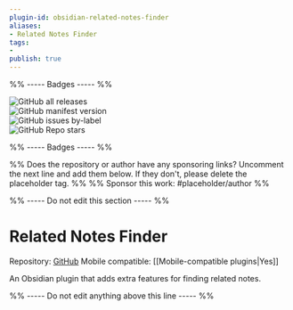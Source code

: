 ```yaml
---
plugin-id: obsidian-related-notes-finder
aliases:
- Related Notes Finder
tags: 
- 
publish: true
---
```


%% ----- Badges ----- %%

![GitHub all releases](https://img.shields.io/github/downloads/lifegems/obsidian-related-notes-finder/total?color=573E7A&logo=github&style=for-the-badge)   
![GitHub manifest version](https://img.shields.io/github/manifest-json/v/lifegems/obsidian-related-notes-finder?color=573E7A&logo=github&style=for-the-badge)   
![GitHub issues by-label](https://img.shields.io/github/issues/lifegems/obsidian-related-notes-finder/help%20wanted?color=573E7A&logo=github&style=for-the-badge)   
![GitHub Repo stars](https://img.shields.io/github/stars/lifegems/obsidian-related-notes-finder?color=573E7A&logo=github&style=for-the-badge)

%% ----- Badges ----- %%

%% Does the repository or author have any sponsoring links? Uncomment the next line and add them below. If they don't, please delete the placeholder tag. %%
%% Sponsor this work: #placeholder/author %%

%% ----- Do not edit this section ----- %%

# Related Notes Finder

Repository: [GitHub](https://github.com/lifegems/obsidian-related-notes-finder)
Mobile compatible: [[Mobile-compatible plugins|Yes]]

An Obsidian plugin that adds extra features for finding related notes.

%% ----- Do not edit anything above this line ----- %% 
